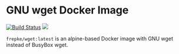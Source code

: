 # GNU wget Docker Image

[![Build Status](https://api.cirrus-ci.com/github/frepke/wget.svg)](https://cirrus-ci.com/github/frepke/wget)
[![](https://images.microbadger.com/badges/image/frepke/wget.svg)](https://microbadger.com/images/frepke/wget)

`frepke/wget:latest` is an alpine-based Docker image with GNU wget instead of BusyBox wget.
